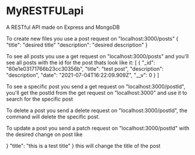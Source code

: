 # MyRESTFULapi
A RESTful API made on Express and MongoDB

To create new files you use a post request on "localhost:3000/posts"
{
"title": "desired title"
"description": "desired description"
}

To see all posts you use a get request on "localhost:3000/posts" and you'll see all posts with the id for the post
thats look like it:
[
    {
        "_id": "60e1e03171766b23cc30356b",
        "title": "test post",
        "description": "description",
        "date": "2021-07-04T16:22:09.909Z",
        "__v": 0
    }
]

To see a specific post you send a get request on "localhost:3000/postId", you'll get the postId from the get request on "localhost:3000" and use it to search for the specific post

To delete a post you send a delete request on "localhost:3000/postId", the command will delete the specific post.

To update a post you send a patch request on "localhost:3000/postId" with the desired change on post like

}
"title": "this is a test title"
}
this will change the title of the post

